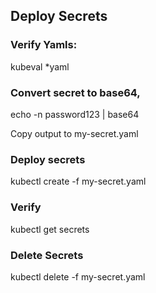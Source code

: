 ## Deploy Secrets
### Verify Yamls:
kubeval *yaml 

### Convert secret to base64,
echo -n password123 | base64

Copy output to my-secret.yaml

### Deploy secrets
kubectl create -f my-secret.yaml

### Verify
kubectl get secrets

### Delete Secrets
kubectl delete -f my-secret.yaml